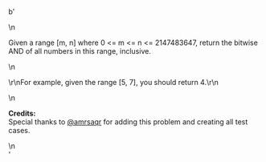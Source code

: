 b'<div class="question-description">\n<p><p>Given a range [m, n] where 0 &lt;= m &lt;= n &lt;= 2147483647, return the bitwise AND of all numbers in this range, inclusive.</p>\n<p>\r\nFor example, given the range [5, 7], you should return 4.\r\n</p>\n<p><b>Credits:</b><br/>Special thanks to <a href="https://leetcode.com/discuss/user/amrsaqr">@amrsaqr</a> for adding this problem and creating all test cases.</p></p>\n</div>'